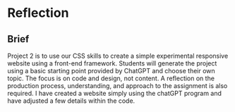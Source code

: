 # Reflection 
## Brief 
Project 2 is to use our CSS skills to create a simple experimental responsive website using a front-end framework. Students will generate the project using a basic starting point provided by ChatGPT and choose their own topic. The focus is on code and design, not content. A reflection on the production process, understanding, and approach to the assignment is also required. 
I have created a website simply using the chatGPT program and have adjusted a few details within the code. 
